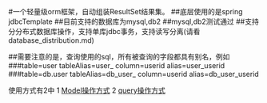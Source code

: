 

#一个轻量级orm框架，自动组装ResultSet结果集。
##底层使用的是spring jdbcTemplate
##目前支持的数据库为mysql,db2
##mysql,db2测试通过
##支持分分布式数据库操作，支持单库jdbc事务，支持读写分离(请看database_distribution.md)

##需要注意的是，查询使用的sql，所有被查询的字段都具有别名，例如 
###table=user tableAlias=user_ column=userid alias=user_userid
###table=db.user tableAlias=db_user_ column=userid alias=db_user_userid

使用方式有2中
1 [Model操作方式](https://github.com/akwei/halo-query/blob/master/README_model.md "Model操作方式")
2 [query操作方式](https://github.com/akwei/halo-query/blob/master/README_normal.md "query操作方式")